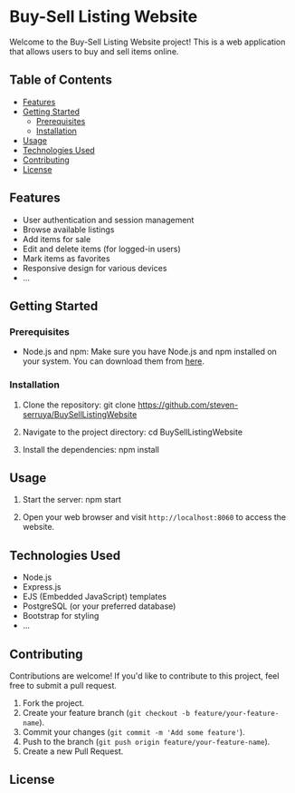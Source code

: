 # Buy-Sell Listing Website

Welcome to the Buy-Sell Listing Website project! This is a web application that allows users to buy and sell items online.

## Table of Contents

- [Features](#features)
- [Getting Started](#getting-started)
  - [Prerequisites](#prerequisites)
  - [Installation](#installation)
- [Usage](#usage)
- [Technologies Used](#technologies-used)
- [Contributing](#contributing)
- [License](#license)

## Features

- User authentication and session management
- Browse available listings
- Add items for sale
- Edit and delete items (for logged-in users)
- Mark items as favorites
- Responsive design for various devices
- ...

## Getting Started

### Prerequisites

- Node.js and npm: Make sure you have Node.js and npm installed on your system. You can download them from [here](https://nodejs.org/).

### Installation

1. Clone the repository:
git clone https://github.com/steven-serruya/BuySellListingWebsite

2. Navigate to the project directory:
cd BuySellListingWebsite

3. Install the dependencies:
npm install


## Usage

1. Start the server:
npm start

2. Open your web browser and visit `http://localhost:8060` to access the website.

## Technologies Used

- Node.js
- Express.js
- EJS (Embedded JavaScript) templates
- PostgreSQL (or your preferred database)
- Bootstrap for styling
- ...

## Contributing

Contributions are welcome! If you'd like to contribute to this project, feel free to submit a pull request.

1. Fork the project.
2. Create your feature branch (`git checkout -b feature/your-feature-name`).
3. Commit your changes (`git commit -m 'Add some feature'`).
4. Push to the branch (`git push origin feature/your-feature-name`).
5. Create a new Pull Request.

## License

